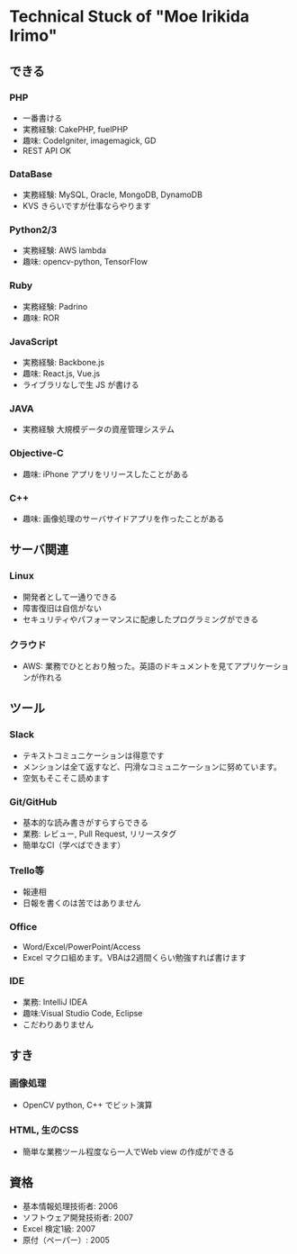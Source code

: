 # Technical Stuck of "Moe Irikida Irimo"

## できる

### PHP

* 一番書ける
* 実務経験: CakePHP, fuelPHP
* 趣味: CodeIgniter, imagemagick, GD
* REST API OK

### DataBase

* 実務経験: MySQL, Oracle, MongoDB, DynamoDB
* KVS きらいですが仕事ならやります

### Python2/3

* 実務経験: AWS lambda
* 趣味: opencv-python, TensorFlow

### Ruby

* 実務経験: Padrino
* 趣味: ROR

### JavaScript

* 実務経験: Backbone.js
* 趣味: React.js, Vue.js
* ライブラリなしで生 JS が書ける

### JAVA

* 実務経験 大規模データの資産管理システム

### Objective-C

* 趣味: iPhone アプリをリリースしたことがある

### C++

* 趣味: 画像処理のサーバサイドアプリを作ったことがある

## サーバ関連

### Linux

* 開発者として一通りできる
* 障害復旧は自信がない
* セキュリティやパフォーマンスに配慮したプログラミングができる

### クラウド

* AWS: 業務でひととおり触った。英語のドキュメントを見てアプリケーションが作れる

## ツール

### Slack

* テキストコミュニケーションは得意です
* メンションは全て返すなど、円滑なコミュニケーションに努めています。
* 空気もそこそこ読めます

### Git/GitHub

* 基本的な読み書きがすらすらできる
* 業務: レビュー, Pull Request, リリースタグ
* 簡単なCI（学べばできます）

### Trello等

* 報連相
* 日報を書くのは苦ではありません

### Office

* Word/Excel/PowerPoint/Access
* Excel マクロ組めます。VBAは2週間くらい勉強すれば書けます

### IDE

* 業務: IntelliJ IDEA
* 趣味:Visual Studio Code, Eclipse
* こだわりありません


## すき

### 画像処理

* OpenCV python, C++ でビット演算

### HTML, 生のCSS

* 簡単な業務ツール程度なら一人でWeb view の作成ができる

## 資格

* 基本情報処理技術者: 2006
* ソフトウェア開発技術者: 2007
* Excel 検定1級: 2007
* 原付（ペーパー）: 2005
